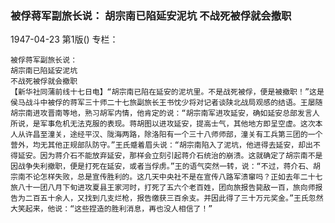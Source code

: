 ### 被俘蒋军副旅长说：  胡宗南已陷延安泥坑  不战死被俘就会撤职

1947-04-23
第1版()
专栏：

    被俘蒋军副旅长说：
    胡宗南已陷延安泥坑
    不战死被俘就会撤职
    【新华社同蒲前线十七日电】“胡宗南已陷在延安的泥坑里。不是战死被俘，便是被撤职！”这是侯马战斗中被俘的蒋军三十师二十七旅副旅长王书忱少将对记者谈陕北战局观感的结语。王屡随胡宗南进攻晋南等地，熟习胡军内情，他肯定的说：“胡宗南军进攻延安，确如延安总部发言人所说，是军事危机无法克服的表现。蒋胡图以进攻延安，提高士气，其他地方即呈空虚。这次本人从许昌至潼关，途经平汉、陇海两路，除洛阳有一个三十八师师部，潼关有工兵第三团的一个营外，均无其他正规部队防守。”王氏蹙着眉头说：“胡宗南陷入了泥坑，他进得去延安，却出不得延安。因为蒋介石不能放弃延安，那样会立刻引起蒋介石统治的崩溃。这就确定了胡宗南不是因战争失利撤职，便是打死在延安，或者当俘虏。”王的语气突然一转，说：“不过，蒋介石、胡宗南不论怎样失败，总是宣传胜利的。这几天中央社不是在宣传八路军溃窜吗？正如去年二十七旅八十一团八月下旬进攻夏县王家河时，打死了五六个老百姓，团向旅报告毙敌一百，旅向师报告为二百五十余人，又找到几支烂枪，报告缴获三百余支。并因此得了三十万元奖金。”王氏忽然大笑起来，他说：“这些捏造的胜利消息，再也没人相信了！”
